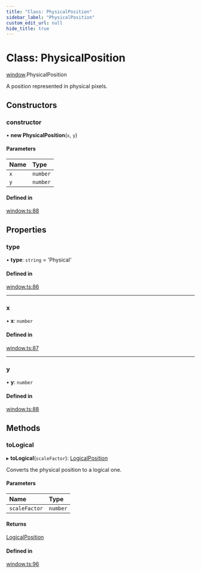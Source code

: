 ```yaml
---
title: "Class: PhysicalPosition"
sidebar_label: "PhysicalPosition"
custom_edit_url: null
hide_title: true
---
```


# Class: PhysicalPosition

[window](../modules/window.md).PhysicalPosition

A position represented in physical pixels.

## Constructors

### constructor

• **new PhysicalPosition**(`x`, `y`)

#### Parameters

| Name | Type |
| :------ | :------ |
| `x` | `number` |
| `y` | `number` |

#### Defined in

[window.ts:88](https://github.com/tauri-apps/tauri/blob/4bee3a7/tooling/api/src/window.ts#L88)

## Properties

### type

• **type**: `string` = 'Physical'

#### Defined in

[window.ts:86](https://github.com/tauri-apps/tauri/blob/4bee3a7/tooling/api/src/window.ts#L86)

___

### x

• **x**: `number`

#### Defined in

[window.ts:87](https://github.com/tauri-apps/tauri/blob/4bee3a7/tooling/api/src/window.ts#L87)

___

### y

• **y**: `number`

#### Defined in

[window.ts:88](https://github.com/tauri-apps/tauri/blob/4bee3a7/tooling/api/src/window.ts#L88)

## Methods

### toLogical

▸ **toLogical**(`scaleFactor`): [LogicalPosition](window.logicalposition.md)

Converts the physical position to a logical one.

#### Parameters

| Name | Type |
| :------ | :------ |
| `scaleFactor` | `number` |

#### Returns

[LogicalPosition](window.logicalposition.md)

#### Defined in

[window.ts:96](https://github.com/tauri-apps/tauri/blob/4bee3a7/tooling/api/src/window.ts#L96)
